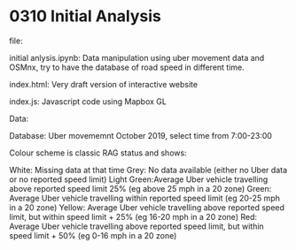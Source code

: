 # 0310 Initial Analysis
file:

initial anlysis.ipynb: Data manipulation using uber movement data and OSMnx, try to have the database of road speed in different time.

index.html: Very draft version of interactive website

index.js: Javascript code using Mapbox GL

Data:

Database: Uber movememnt October 2019, select time from 7:00-23:00

Colour scheme is classic RAG status and shows:

  White: Missing data at that time
  Grey: No data available (either no Uber data or no reported speed limit)
  Light Green:Average Uber vehicle travelling above reported speed limit 25% (eg above 25 mph in a 20 zone)
  Green: Average Uber vehicle travelling within reported speed limit (eg 20-25 mph in a 20 zone)
  Yellow: Average Uber vehicle travelling above reported speed limit, but within speed limit + 25% (eg 16-20 mph in a 20 zone)
  Red: Average Uber vehicle travelling above reported speed limit, but within speed limit + 50% (eg 0-16 mph in a 20 zone)
